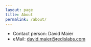 ```yaml
---
layout: page
title: About
permalink: /about/
---
```


* Contact person: David Maier
* eMail: david.maier@redislabs.com
